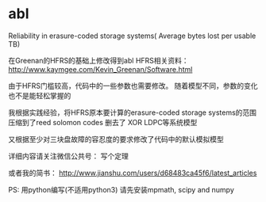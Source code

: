 # abl
Reliability in erasure-coded storage systems( Average bytes lost per usable TB)


在Greenan的HFRS的基础上修改得到abl
HFRS相关资料：
http://www.kaymgee.com/Kevin_Greenan/Software.html

由于HFRS门槛较高，代码中的一些参数也需要修改。
随着模型不同，参数的变化也不是能轻松掌握的

我根据实践经验，将HFRS原本要计算的erasure-coded storage systems的范围压缩到了reed solomon codes
删去了 XOR LDPC等系统模型

又根据至少对三块盘故障的容忍度的要求修改了代码中的默认模拟模型

详细内容请关注微信公共号： 写个定理

或者我的简书： http://www.jianshu.com/users/d68483ca45f6/latest_articles

PS:
用python编写(不适用python3)   请先安装mpmath, scipy and numpy

